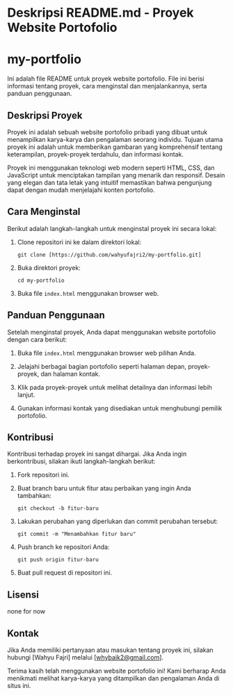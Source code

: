 # Deskripsi README.md - Proyek Website Portofolio
# my-portfolio

Ini adalah file README untuk proyek website portofolio. File ini berisi informasi tentang proyek, cara menginstal dan menjalankannya, serta panduan penggunaan.

## Deskripsi Proyek

Proyek ini adalah sebuah website portofolio pribadi yang dibuat untuk menampilkan karya-karya dan pengalaman seorang individu. Tujuan utama proyek ini adalah untuk memberikan gambaran yang komprehensif tentang keterampilan, proyek-proyek terdahulu, dan informasi kontak.

Proyek ini menggunakan teknologi web modern seperti HTML, CSS, dan JavaScript untuk menciptakan tampilan yang menarik dan responsif. Desain yang elegan dan tata letak yang intuitif memastikan bahwa pengunjung dapat dengan mudah menjelajahi konten portofolio.

## Cara Menginstal

Berikut adalah langkah-langkah untuk menginstal proyek ini secara lokal:

1. Clone repositori ini ke dalam direktori lokal:
   ```
   git clone [https://github.com/wahyufajri2/my-portfolio.git]
   ```

2. Buka direktori proyek:
   ```
   cd my-portfolio
   ```

3. Buka file `index.html` menggunakan browser web.

## Panduan Penggunaan

Setelah menginstal proyek, Anda dapat menggunakan website portofolio dengan cara berikut:

1. Buka file `index.html` menggunakan browser web pilihan Anda.

2. Jelajahi berbagai bagian portofolio seperti halaman depan, proyek-proyek, dan halaman kontak.

3. Klik pada proyek-proyek untuk melihat detailnya dan informasi lebih lanjut.

4. Gunakan informasi kontak yang disediakan untuk menghubungi pemilik portofolio.

## Kontribusi

Kontribusi terhadap proyek ini sangat dihargai. Jika Anda ingin berkontribusi, silakan ikuti langkah-langkah berikut:

1. Fork repositori ini.

2. Buat branch baru untuk fitur atau perbaikan yang ingin Anda tambahkan:
   ```
   git checkout -b fitur-baru
   ```

3. Lakukan perubahan yang diperlukan dan commit perubahan tersebut:
   ```
   git commit -m "Menambahkan fitur baru"
   ```

4. Push branch ke repositori Anda:
   ```
   git push origin fitur-baru
   ```

5. Buat pull request di repositori ini.

## Lisensi

none for now

## Kontak

Jika Anda memiliki pertanyaan atau masukan tentang proyek ini, silakan hubungi [Wahyu Fajri] melalui [whybaik2@gmail.com].

Terima kasih telah menggunakan website portofolio ini! Kami berharap Anda menikmati melihat karya-karya yang ditampilkan dan pengalaman Anda di situs ini.

